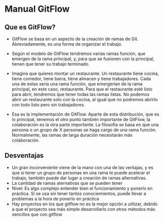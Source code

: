# Manual GitFlow

## Que es GitFlow?
- GitFlow se basa en un aspecto de la creación de ramas de Git. Abreviadamente, es una forma de organizar el trabajo.   
- Según el modelo de GitFlow tendremos varias ramas función, que emergen de la rama principal, y, para que se fusionen con la principal, tienen que tener su trabajo terminado.


- Imagina que quieres montar un restaurante. Un restaurante tiene cocina, tiene comedor, tiene barra, tiene almacen y tiene trabajadores. Cada una de estas sería una rama función, que emergerían de la rama principal, en este caso, restaurante.
Para que el restaurante esté listo para abrir, tendremos que tener todas las ramas listas. No podemos abrir un restaurante solo con la cocina, al igual que no podremos abrirlo con todo listo pero sin trabajadores.

- Esa es la implementación de GitFlow. Aparte de esta distribución, que es lo principal, tenemos el otro punto también importante de GitFlow, la colaboración es la otra parte importante. La filosofía se basa en que una persona o un grupo de X personas se haga cargo de una rama función. Normalmente, las ramas de larga duración necesitarán más colaboración.


## Desventajas
- Un gran inconveniente viene de la mano con una de las ventajas, y es que si tener un grupo de personas en una rama te puede acelerar el trabajo, también puede dar lugar a creación de ramas alternativas.
- La cantidad de ramas aternativas que se pueden tener
- Nivel: Es algo complejo entender bien el funcionamiento y ponerlo en práctica. Si se usa sin tener tantos conociemientos, puede llevar a problemas a la hora de ponerlo en práctica
- Hay proyectos en los que gitflow no es la mejor opción a utilizar, debido a que el proyecto sea más simple desarrollarlo con otros métodos más sencillos que con gitflow
